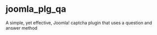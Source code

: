 # joomla_plg_qa
A simple, yet effective, Joomla! captcha plugin that uses a question and answer method
